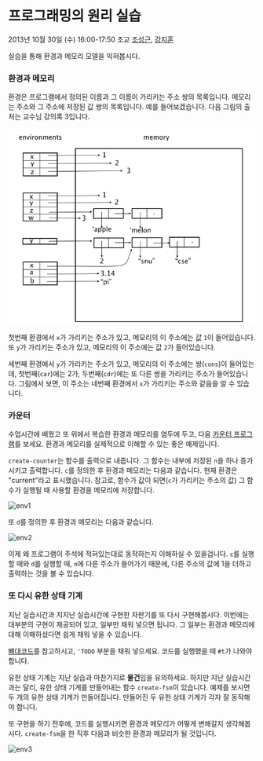 # 프로그래밍의 원리 실습 #

2013년 10월 30일 (수) 16:00-17:50
조교 [조성근](http://ropas.snu.ac.kr/~skcho), [강지훈](http://ropas.snu.ac.kr/~jhkang)

실습을 통해 환경과 메모리 모델을 익혀봅시다.

### 환경과 메모리 ###

환경은 프로그램에서 정의된 이름과 그 이름이 가리키는 주소 쌍의
목록입니다. 메모리는 주소와 그 주소에 저장된 값 쌍의 목록입니다. 예를
들어보겠습니다. 다음 그림의 출처는 교수님 강의록 3입니다.

![env-mem](fig-env-mem.png)

첫번째 환경에서 ```x```가 가리키는 주소가 있고, 메모리의 이 주소에는 값
```1```이 들어있습니다. 또 ```y```가 가리키는 주소가 있고, 메모리의 이
주소에는 값 ```2```가 들어있습니다.

세번째 환경에서 ```y```가 가리키는 주소가 있고, 메모리의 이 주소에는
쌍(```cons```)이 들어있는데, 첫번째(```car```)에는 2가,
두번째(```cdr```)에는 또 다른 쌍을 가리키는 주소가
들어있습니다. 그림에서 보면, 이 주소는 네번째 환경에서 ```x```가
가리키는 주소와 같음을 알 수 있습니다.

### 카운터 ###

수업시간에 배웠고 또 위에서 복습한 환경과 메모리를 염두에 두고, 다음
[카운터 프로그램](counter.rkt)를 보세요. 환경과 메모리를 실제적으로
이해할 수 있는 좋은 예제입니다.

```create-counter```는 함수를 출력으로 내줍니다. 그 함수는 내부에
저장된 ```n```을 하나 증가시키고 출력합니다. ```c```를 정의한 후 환경과
메모리는 다음과 같습니다. 현재 환경은 "current"라고
표시했습니다. 참고로, 함수가 값이 되면(```c```가 가리키는 주소의 값) 그
함수가 실행될 때 사용할 환경을 메모리에 저장합니다.

![env1](env1.png)

또 ```d```를 정의한 후 환경과 메모리는 다음과 같습니다.

![env2](env2.png)

이제 왜 프로그램이 주석에 적혀있는대로 동작하는지 이해하실 수
있을겁니다. ```c```를 실행할 때와 ```d```를 실행할 때, ```n```에 다른
주소가 들어가기 때문에, 다른 주소의 값에 1을 더하고 출력하는 것을 볼 수
있습니다.

### 또 다시 유한 상태 기계 ###

지난 실습시간과 지지난 실습시간에 구현한 자판기를 또 다시
구현해봅시다. 이번에는 대부분의 구현이 제공되어 있고, 일부만 채워
넣으면 됩니다. 그 일부는 환경과 메모리에 대해 이해하셨다면 쉽게 채워
넣을 수 있습니다.

[뼈대코드](fsm.rkt)를 참고하시고, ```'TODO``` 부분을 채워
넣으세요. 코드를 실행했을 때 ```#t```가 나와야 합니다.

유한 상태 기계는 지난 실습과 마찬가지로 **물건**임을 유의하세요. 하지만
지난 실습시간과는 달리, 유한 상태 기계를 만들어내는 함수
```create-fsm```이 있습니다. 예제를 보시면 두 개의 유한 상태 기계가
만들어집니다. 만들어진 두 유한 상태 기계가 각자 잘 동작해야 합니다.

또 구현을 하기 전후에, 코드를 실행시키면 환경과 메모리가 어떻게
변해갈지 생각해봅시다. ```create-fsm```을 한 직후 다음과 비슷한 환경과
메모리가 될 것입니다.

![env3](env3.png)
